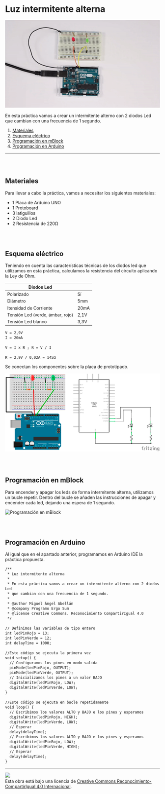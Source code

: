 # Luz intermitente alterna

![Animación](practica.gif)

En esta práctica vamos a crear un intermitente alterno con 2 diodos Led que cambian con una frecuencia de 1 segundo.

1.	[Materiales](#materiales)
3.	[Esquema eléctrico](#esquema-eléctrico)
3.	[Programación en mBlock](#programación-en-mBlock)
4.	[Programación en Arduino](#programación-en-arduino)



---


<br><br>


## Materiales

Para llevar a cabo la práctica, vamos a necesitar los siguientes materiales:
- 1 Placa de Arduino UNO
- 1 Protoboard
- 3 latiguillos
- 2 Diodo Led
- 2 Resistencia de 220Ω


<br /><br />


## Esquema eléctrico

Teniendo en cuenta las características técnicas de los diodos led que utilizamos en esta práctica, calculamos la resistencia del circuito aplicando la Ley de Ohm.

| Diodos Led                       |        |
| -------------------------------- | ------ |
| Polarizado                       | Sí     |
| Diámetro                         | 5mm    |
| Itensidad de Corriente           | 20mA   |
| Tensión Led (verde, ámbar, rojo) | 2,1V   |
| Tensión Led blanco               | 3,3V   |


```
V = 2,9V
I = 20mA

V = I x R ; R = V / I

R = 2,9V / 0,02A = 145Ω 
```

Se conectan los componentes sobre la placa de prototipado.

![Esquema eléctrico](fritzing.png)


<br /><br />


## Programación en mBlock

Para encender y apagar los leds de forma intermitente alterna, utilizamos un bucle repetir. Dentro del bucle se añaden las instrucciones de apagar y encender cada led, dejando una espera de 1 segundo.


![Programación en mBlock](Programación-mBlock.png)


<br /><br />


## Programación en Arduino

Al igual que en el apartado anterior, programamos en Arduino IDE la práctica propuesta.

```
/**
 * Luz intermitente alterna
 *
 * En esta práctica vamos a crear un intermitente alterno con 2 diodos Led
 * que cambian con una frecuencia de 1 segundo.
 *
 * @author Miguel Ángel Abellán
 * @company Programo Ergo Sum
 * @license Creative Commons. Reconocimiento CompartirIgual 4.0
 */

// Definimos las variables de tipo entero
int ledPinRojo = 13;
int ledPinVerde = 12;
int delayTime = 1000;

//Este código se ejecuta la primera vez
void setup() {
  // Configuramos los pines en modo salida
  pinMode(ledPinRojo, OUTPUT);
  pinMode(ledPinVerde, OUTPUT);
  // Inicializamos los pines a un valor BAJO
  digitalWrite(ledPinRojo, LOW);
  digitalWrite(ledPinVerde, LOW);
}

//Este código se ejecuta en bucle repetidamente
void loop() {
  // Escribimos los valores ALTO y BAJO e los pines y esperamos
  digitalWrite(ledPinRojo, HIGH);
  digitalWrite(ledPinVerde, LOW);
  // Esperar
  delay(delayTime);
  // Escribimos los valores ALTO y BAJO e los pines y esperamos
  digitalWrite(ledPinRojo, LOW);
  digitalWrite(ledPinVerde, HIGH);
  // Esperar
  delay(delayTime);
}
```



---



<img src="http://i.creativecommons.org/l/by-sa/4.0/88x31.png" /><br>
Esta obra está bajo una licencia de [Creative Commons Reconocimiento-CompartirIgual 4.0 Internacional](https://creativecommons.org/licenses/by-sa/4.0/deed.es_ES).